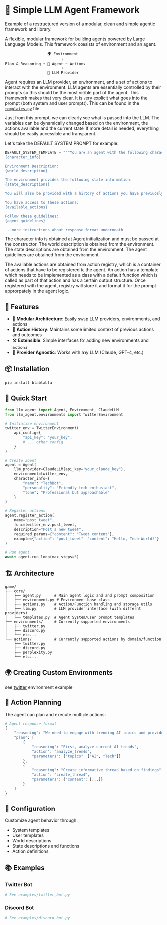 # 🤖 Simple LLM Agent Framework

Example of a restructured version of a modular, clean and simple agentic framework and library.

A flexible, modular framework for building agents powered by Large Language Models. This framework consists of environment and an agent.

```
                   🌍 Environment
                         ⬇️
Plan & Reasoning ➡️ 🤖 Agent ➡️ Actions
                         ⬆️
                   🧠 LLM Provider
```

Agent requires an LLM provider, an environment, and a set of actions to interact with the environment. LLM agents are essentially controlled by their prompts so this should be the most visible part of the agent. This framework makes that very clear. It is very explicit what goes into the prompt (both system and user prompts). This can be found in the [`templates.py`](game/core/templates.py) file.

Just from this prompt, we can clearly see what is passed into the LLM. The variables can be dynamically changed based on the environment, the actions available and the current state. If more detail is needed, everything should be easily accessible and transparent. 

Let's take the DEFAULT SYSTEM PROMPT for example:
```python
DEFAULT_SYSTEM_TEMPLATE = """You are an agent with the following characteristics:
{character_info}

Environment Description:
{world_description}

The environment provides the following state information:
{state_descriptions}

You will also be provided with a history of actions you have previuosly taken and their outputs and outcomes.

You have access to these actions:
{available_actions}

Follow these guidelines:
{agent_guidelines}

...more instructions about response format underneath

```

The character info is obtained at Agent initialization and must be passed at the constructor. The world description is obtained from the environment. The state descriptions are obtained from the environment. The agent guidelines are obtained from the environment. 

The available actions are obtained from action registry, which is a container of actions that have to be registered to the agent. An action has a template which needs to be implemented as a class with a default function which is called as part of that action and has a certain output structure. Once registered with the agent, registry will store it and format it for the prompt approrpately in the agent logic. 


## 🌟 Features

- 🧩 **Modular Architecture**: Easily swap LLM providers, environments, and actions
- 🔄 **Action History**: Maintains some limited context of previous actions and outcomes
- 🛠️ **Extensible**: Simple interfaces for adding new environments and actions
- 🤝 **Provider Agnostic**: Works with any LLM (Claude, GPT-4, etc.)

## 📦 Installation

```bash
pip install blablabla
```

## 🚀 Quick Start

```python
from llm_agent import Agent, Environment, ClaudeLLM
from llm_agent.environments import TwitterEnvironment

# Initialize environment
twitter_env = TwitterEnvironment(
    api_config={
        "api_key": "your_key",
        # ... other config
    }
)

# Create agent
agent = Agent(
    llm_provider=ClaudeLLM(api_key="your_claude_key"),
    environment=twitter_env,
    character_info={
        "name": "TechBot",
        "personality": "Friendly tech enthusiast",
        "tone": "Professional but approachable"
    }
)

# Register actions
agent.register_action(
    name="post_tweet",
    func=twitter_env.post_tweet,
    description="Post a new tweet",
    required_params={"content": "Tweet content"},
    example={"action": "post_tweet", "content": "Hello, Tech World!"}
)

# Run agent
await agent.run_loop(max_steps=5)
```

## 🏗️ Architecture

```
game/
├── core/
│   ├── agent.py      # Main agent logic and and prompt composition
│   ├── environment.py # Environment base class
│   ├── actions.py    # Action/Function handling and storage utils
│   ├── llm.py        # LLM provider interface (with differnt providers)
│   └── templates.py  # Agent System/user prompt templates
├── environments/     # Currently supported environments
│   ├── twitter.py
│   ├── discord.py
│   └── etc...
└── actions/          # Currently supported actions by domain/function
    ├── twitter.py
    ├── discord.py
    ├── perplexity.py
    └── etc...
```

## 🌍 Creating Custom Environments

see [twitter](game/environments/twitter.py) environment example

## 🎯 Action Planning

The agent can plan and execute multiple actions:

```python
# Agent response format
{
    "reasoning": "We need to engage with trending AI topics and provide value...",
    "plan": [
        {
            "reasoning": "First, analyze current AI trends",
            "action": "analyze_trends",
            "parameters": {"topics": ["AI", "Tech"]}
        },
        {
            "reasoning": "Create informative thread based on findings",
            "action": "create_thread",
            "parameters": {"content": [...]}
        }
    ]
}
```

## 🔧 Configuration

Customize agent behavior through:
- System templates
- User templates
- World descriptions
- State descriptions and functions
- Action definitions

## 📚 Examples

### Twitter Bot
```python
# See examples/twitter_bot.py
```

### Discord Bot
```python
# See examples/discord_bot.py
```

